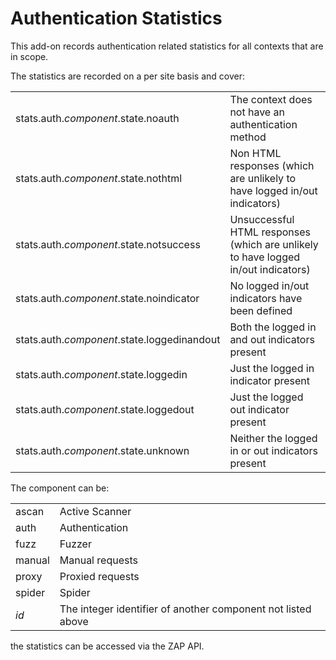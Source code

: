 # Authentication Statistics

This add-on records authentication related statistics for all contexts that are in scope.

The statistics are recorded on a per site basis and cover:

|  |  |
| --- | --- |
| stats.auth.*component*.state.noauth | The context does not have an authentication method |
| stats.auth.*component*.state.nothtml | Non HTML responses (which are unlikely to have logged in/out indicators) |
| stats.auth.*component*.state.notsuccess | Unsuccessful HTML responses (which are unlikely to have logged in/out indicators) |
| stats.auth.*component*.state.noindicator | No logged in/out indicators have been defined |
| stats.auth.*component*.state.loggedinandout | Both the logged in and out indicators present |
| stats.auth.*component*.state.loggedin | Just the logged in indicator present |
| stats.auth.*component*.state.loggedout | Just the logged out indicator present |
| stats.auth.*component*.state.unknown | Neither the logged in or out indicators present |

The component can be:

|  |  |
| --- | --- |
| ascan | Active Scanner |
| auth | Authentication |
| fuzz | Fuzzer |
| manual | Manual requests |
| proxy | Proxied requests |
| spider | Spider |
| *id* | The integer identifier of another component not listed above |

the statistics can be accessed via the ZAP API.
